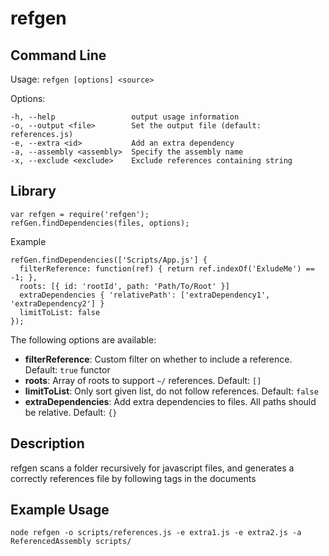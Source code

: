 refgen
======

Command Line
------------
  Usage: `refgen [options] <source>`

  Options:

    -h, --help                 output usage information
    -o, --output <file>        Set the output file (default: references.js)
    -e, --extra <id>           Add an extra dependency
    -a, --assembly <assembly>  Specify the assembly name
    -x, --exclude <exclude>    Exclude references containing string

Library
-------
    var refgen = require('refgen');
    refGen.findDependencies(files, options);

Example

    refGen.findDependencies(['Scripts/App.js'] {
      filterReference: function(ref) { return ref.indexOf('ExludeMe') == -1; },
      roots: [{ id: 'rootId', path: 'Path/To/Root' }]
      extraDependencies { 'relativePath': ['extraDependency1', 'extraDependency2'] }
      limitToList: false
    });

The following options are available:

*  **filterReference**: Custom filter on whether to include a reference.  Default: `true` functor
*  **roots**: Array of roots to support `~/` references. Default: `[]`
*  **limitToList**: Only sort given list, do not follow references.  Default: `false`
*  **extraDependencies**: Add extra dependencies to files.  All paths should be relative.  Default: `{}`


Description
-----------

refgen scans a folder recursively for javascript files, and generates a correctly references file by following
<reference> tags in the documents

Example Usage
-------------
    node refgen -o scripts/references.js -e extra1.js -e extra2.js -a ReferencedAssembly scripts/